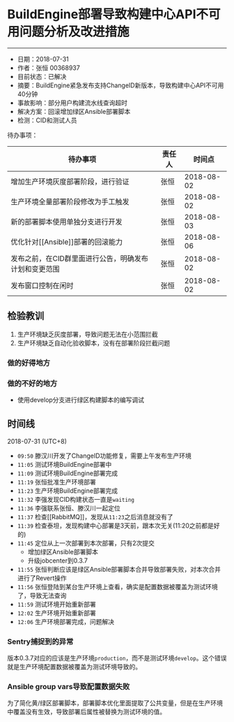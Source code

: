 # BuildEngine部署导致构建中心API不可用问题分析及改进措施

---

- 日期：2018-07-31
- 作者：张恒 00368937
- 目前状态：已解决
- 摘要：BuildEngine紧急发布支持ChangeID新版本，导致构建中心API不可用40分钟
- 事故影响：部分用户构建流水线查询超时
- 解决方案：回滚增加绿区Ansible部署脚本
- 检测：CID和测试人员

待办事项：

待办事项                 					                        	    | 责任人 | 时间点
---------------------------------------------|------|----------
增加生产环境灰度部署阶段，进行验证            | 张恒 | 2018-08-02
生产环境全量部署阶段修改为手工触发             | 张恒 | 2018-08-02
新的部署脚本使用单独分支进行开发                | 张恒 | 2018-08-03
优化针对[[Ansible]]部署的回滚能力      	            | 张恒 | 2018-08-06
发布之前，在CID群里面进行公告，明确发布计划和变更范围            | 张恒 | 2018-08-02
发布窗口控制在闲时                                        | 张恒 | 2018-08-02

## 检验教训

1. 生产环境缺乏灰度部署，导致问题无法在小范围拦截
2. 生产环境缺乏自动化验收脚本，没有在部署阶段拦截问题

### 做的好得地方

### 做的不好的地方

- 使用develop分支进行绿区构建脚本的编写调试


## 时间线

2018-07-31 (UTC+8)

- `09:50` 滕汉川开发了ChangeID功能修复，需要上午发布生产环境
- `11:05` 测试环境BuildEngine部署中
- `11:09` 测试环境BuildEngine部署完成
- `11:19` 张恒批准生产环境部署
- `11:23` 生产环境BuildEngine部署完成
- `11:32` 李强发现CID构建状态一直是`waiting`
- `11:36` 李强联系张恒、滕汉川一起定位
- `11:37` 检查[[RabbitMQ]]，发现从`11:23`之后消息就没有了
- `11:39` 检查泰坦，发现构建中心部署是3天前，跟本次无关(11:20之前都是好的)
- `11:45` 定位从上一次部署到本次部署，只有2次提交
	- 增加绿区Ansible部署脚本
	- 升级jobcenter到0.3.7
- `11:55` 张恒判断应该是绿区Ansible部署脚本合并导致部署失败，对本次合并进行了Revert操作
- `11:56` 张恒登陆到某台生产环境上查看，确实是配置数据被覆盖为测试环境了，导致无法查询
- `11:59` 测试环境开始重新部署
- `12:02` 生产环境开始重新部署
- `12:06` 生产环境部署完成，问题解决


### Sentry捕捉到的异常

版本0.3.7对应的应该是生产环境`production`，而不是测试环境`develop`。这个错误就是生产环境配置数据被覆盖为测试环境导致的。

### Ansible group vars导致配置数据失败

为了简化黄/绿区部署脚本，部署脚本优化里面提取了公共变量，但是在生产环境中覆盖没有生效，导致部署后属性被替换为测试环境的值。